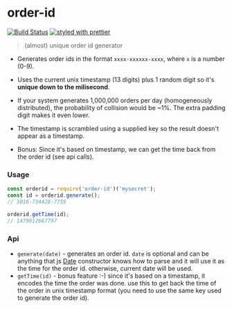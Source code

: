 # order-id

[![Build Status](https://travis-ci.org/mderazon/order-id.svg?branch=master)](https://travis-ci.org/mderazon/order-id) [![styled with prettier](https://img.shields.io/badge/styled_with-prettier-ff69b4.svg)](https://github.com/prettier/prettier)

> (almost) unique order id generator

- Generates order ids in the format `xxxx-xxxxxx-xxxx`, where `x` is a number (0-9).

- Uses the current unix timestamp (13 digits) plus 1 random digit so it's **unique down to the milisecond**.

- If your system generates 1,000,000 orders per day (homogeneously distributed), the probability of collision would be ~1%. The extra padding digit makes it even lower.

- The timestamp is scrambled using a supplied key so the result doesn't appear as a timestamp.

- Bonus: Since it's based on timestamp, we can get the time back from the order id (see api calls).

### Usage

```js
const orderid = require('order-id')('mysecret');
const id = orderid.generate();
// 3016-734428-7759

orderid.getTime(id);
// 1479812667797
```

### Api

- `generate(date)` - generates an order id. `date` is optional and can be anything that js [Date](https://developer.mozilla.org/en/docs/Web/JavaScript/Reference/Global_Objects/Date) constructor knows how to parse and it will use it as the time for the order id. otherwise, current date will be used.
- `getTime(id)` - bonus feature :-) since it's based on a timestamp, it encodes the time the order was done. use this to get back the time of the order in unix timestamp format (you need to use the same key used to generate the order id).
